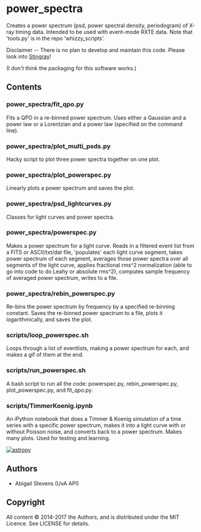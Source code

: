 # power_spectra

Creates a power spectrum (psd, power spectral density, periodogram) of X-ray 
timing data. Intended to be used with event-mode RXTE data.
Note that 'tools.py' is in the repo 'whizzy_scripts'.

Disclaimer -- There is no plan to develop and maintain this code. Please look 
into [Stingray](https://StingraySoftware.github.io)!

(I don't think the packaging for this software works.)


## Contents

### power_spectra/fit_qpo.py
Fits a QPO in a re-binned power spectrum. Uses either a Gaussian and a power law
or a Lorentzian and a power law (specified on the command line). 

### power_spectra/plot_multi_psds.py
Hacky script to plot three power spectra together on one plot.

### power_spectra/plot_powerspec.py
Linearly plots a power spectrum and saves the plot.

### power_spectra/psd_lightcurves.py
Classes for light curves and power spectra.

### power_spectra/powerspec.py
Makes a power spectrum for a light curve. Reads in a filtered event list from a
FITS or ASCII/txt/dat file, 'populates' each light curve segment, takes power 
spectrum of each segment, averages those power spectra over all segments of the
light curve, applies fractional rms^2 normalization (able to go into code to do
Leahy or absolute rms^2), computes sample frequency of averaged power spectrum, 
writes to a file.

### power_spectra/rebin_powerspec.py
Re-bins the power spectrum by frequency by a specified re-binning constant. 
Saves the re-binned power spectrum to a file, plots it logarithmically, and 
saves the plot.

### scripts/loop_powerspec.sh
Loops through a list of eventlists, making a power spectrum for each, and makes
a gif of them at the end.

### scripts/run_powerspec.sh
A bash script to run all the code: powerspec.py, rebin_powerspec.py, 
plot_powerspec.py, and fit_qpo.py.

### scripts/TimmerKoenig.ipynb
An iPython notebook that does a Timmer & Koenig simulation of a time series with
a specific power spectrum, makes it into a light curve with or without Poisson
noise, and converts back to a power spectrum. Makes many plots. Used for testing
and learning.

[![astropy](http://img.shields.io/badge/powered%20by-AstroPy-orange.svg?style=flat)](http://www.astropy.org/)
 
## Authors
* Abigail Stevens (UvA API)

## Copyright

All content © 2014-2017 the Authors, and is distributed under the MIT
Licence. See LICENSE for details.

